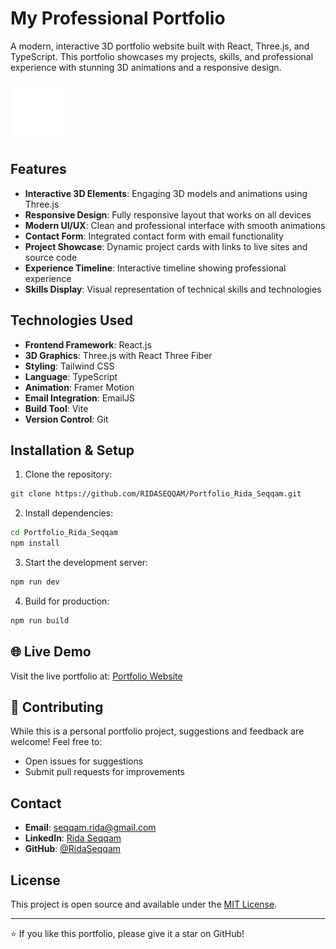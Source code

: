 # My Professional Portfolio

A modern, interactive 3D portfolio website built with React, Three.js, and TypeScript. This portfolio showcases my projects, skills, and professional experience with stunning 3D animations and a responsive design.

![Portfolio Preview](./src/assets/preview.png)

## Features

- **Interactive 3D Elements**: Engaging 3D models and animations using Three.js
- **Responsive Design**: Fully responsive layout that works on all devices
- **Modern UI/UX**: Clean and professional interface with smooth animations
- **Contact Form**: Integrated contact form with email functionality
- **Project Showcase**: Dynamic project cards with links to live sites and source code
- **Experience Timeline**: Interactive timeline showing professional experience
- **Skills Display**: Visual representation of technical skills and technologies

## Technologies Used

- **Frontend Framework**: React.js
- **3D Graphics**: Three.js with React Three Fiber
- **Styling**: Tailwind CSS
- **Language**: TypeScript
- **Animation**: Framer Motion
- **Email Integration**: EmailJS
- **Build Tool**: Vite
- **Version Control**: Git

## Installation & Setup

1. Clone the repository:
```bash
git clone https://github.com/RIDASEQQAM/Portfolio_Rida_Seqqam.git
```

2. Install dependencies:
```bash
cd Portfolio_Rida_Seqqam
npm install
```

3. Start the development server:
```bash
npm run dev
```

4. Build for production:
```bash
npm run build
```

## 🌐 Live Demo

Visit the live portfolio at: [Portfolio Website](https://ridaseqqam.github.io/portfolio)

## 🤝 Contributing

While this is a personal portfolio project, suggestions and feedback are welcome! Feel free to:
- Open issues for suggestions
- Submit pull requests for improvements

## Contact

- **Email**: seqqam.rida@gmail.com
- **LinkedIn**: [Rida Seqqam](https://www.linkedin.com/in/rida-seqqam)
- **GitHub**: [@RidaSeqqam](https://github.com/RidaSeqqam)

## License

This project is open source and available under the [MIT License](LICENSE).

---

⭐️ If you like this portfolio, please give it a star on GitHub!
